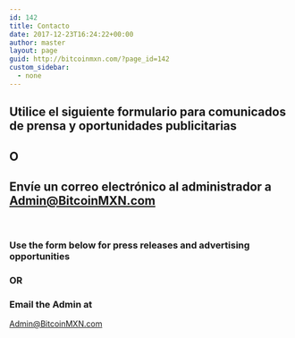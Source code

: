```yaml
---
id: 142
title: Contacto
date: 2017-12-23T16:24:22+00:00
author: master
layout: page
guid: http://bitcoinmxn.com/?page_id=142
custom_sidebar:
  - none
---
```

## Utilice el siguiente formulario para comunicados de prensa y oportunidades publicitarias

## O

## Envíe un correo electrónico al administrador a **Admin@BitcoinMXN.com**

&nbsp;

### Use the form below for press releases and advertising opportunities

### OR

### Email the Admin at  
Admin@BitcoinMXN.com

&nbsp;

<div role="form" class="wpcf7" id="wpcf7-f141-o2" lang="en-US" dir="ltr">
  <div class="screen-reader-response">
  </div>
</div>